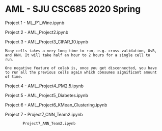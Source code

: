 # AML - SJU CSC685 2020 Spring
Project 1 - ML_P1_Wine.ipynb

Project 2 - AML_Project2.ipynb

Project 3 - AML_Project3_CIFAR_10.ipynb

    Many cells takes a very long time to run, e.g. cross-validation, OvR, and KNN. It will take half an hour to 2 hours for a single cell to run.
    
    One negative feature of colab is, once you get disconnected, you have to run all the previous cells again which consumes significant amount of time.

Project 4 - AML_Project4_PM2.5.ipynb

Project 5 - AML_Project5_Diabetes.ipynb

Project 6 - AML_Project6_KMean_Clustering.ipynb

Project 7 - Project7_CNN_Team2.ipynb

            Project7_ANN_Team2.ipynb
